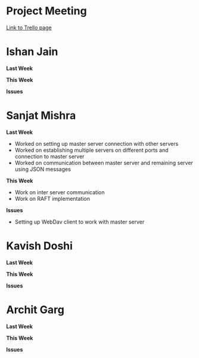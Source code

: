 # Project Meeting

<a href= "https://trello.com/b/fykgWYK4/untitled-board">Link to Trello page</a>

# Ishan Jain
**Last Week**
  
 
 **This Week**
  
 
 **Issues**
  
  
# Sanjat Mishra
**Last Week**
  - Worked on setting up master server connection with other servers
  - Worked on establishing multiple servers on different ports and connection to master server
  - Worked on communication between master server and remaining server using JSON messages
    
**This Week**
  - Work on inter server communication 
  - Work on RAFT implementation
      
**Issues**
  - Setting up WebDav client to work with master server
    
# Kavish Doshi
**Last Week**
 
 
 **This Week**

 
 **Issues**
  
  
   
# Archit Garg
**Last Week**

  
**This Week**

    
**Issues**

